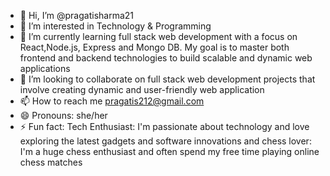 - 👋 Hi, I’m @pragatisharma21
- 👀 I’m interested in Technology & Programming 
- 🌱 I’m currently learning full stack web development with a focus on React,Node.js, Express and Mongo DB. My goal is to master both frontend and backend technologies to build scalable and dynamic web applications
- 💞️ I’m looking to collaborate on full stack web development projects that involve creating dynamic and user-friendly web application 
- 📫 How to reach me pragatis212@gmail.com
- 😄 Pronouns: she/her
- ⚡ Fun fact: Tech Enthusiast: I'm passionate about technology and love exploring the latest gadgets and software innovations and chess lover: I'm a huge chess enthusiast and often spend my free time playing online chess matches

<!---
pragatisharma21/pragatisharma21 is a ✨ special ✨ repository because its `README.md` (this file) appears on your GitHub profile.
You can click the Preview link to take a look at your changes.
--->
